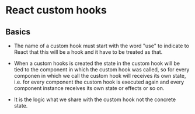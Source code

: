 # React custom hooks

## Basics

 - The name of a custom hook must start with the word "use" to indicate to React that this will be a hook and it have to be treated as that.

 - When a custom hooks is created the state in the custom hook will be tied to the component in which the custom hook was called, so for every componen in which we call the custom hook will receives its own state, i.e. for every component the custom hook is executed again and every component instance receives its own state or effects or so on.

 - It is the logic what we share with the custom hook not the concrete state.


